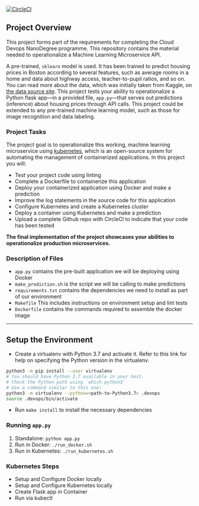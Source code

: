 [![CircleCI](https://dl.circleci.com/status-badge/img/gh/McphylT/UdacityProj4/tree/main.svg?style=svg)](https://dl.circleci.com/status-badge/redirect/gh/McphylT/UdacityProj4/tree/main)

## Project Overview

This project forms part of the requirements for completing the Cloud Devops NanoDegree programme.
This repository contains the material needed to operationalize a Machine Learning Microservice API. 

A pre-trained, `sklearn` model is used. It has been trained to predict housing prices in Boston according to several features, such as average rooms in a home and data about highway access, teacher-to-pupil ratios, and so on. You can read more about the data, which was initially taken from Kaggle, on [the data source site](https://www.kaggle.com/c/boston-housing). This project tests your ability to operationalize a Python flask app—in a provided file, `app.py`—that serves out predictions (inference) about housing prices through API calls. This project could be extended to any pre-trained machine learning model, such as those for image recognition and data labeling.

### Project Tasks

The project goal is to operationalize this working, machine learning microservice using [kubernetes](https://kubernetes.io/), which is an open-source system for automating the management of containerized applications. In this project you will:
* Test your project code using linting
* Complete a Dockerfile to containerize this application
* Deploy your containerized application using Docker and make a prediction
* Improve the log statements in the source code for this application
* Configure Kubernetes and create a Kubernetes cluster
* Deploy a container using Kubernetes and make a prediction
* Upload a complete Github repo with CircleCI to indicate that your code has been tested


**The final implementation of the project showcases your abilities to operationalize production microservices.**

### Description of Files
* `app.py` contains the pre-built application we will be deploying using Docker
* `make_prediction.sh` is the script we will be calling to make predictions
* `requirements.txt` contains the dependencies we need to install as part of our environment
* `Makefile` This includes instructions on environment setup and lint tests
* `Dockerfile` contains the commands required to assemble the docker image


---

## Setup the Environment

* Create a virtualenv with Python 3.7 and activate it. Refer to this link for help on specifying the Python version in the virtualenv. 
```bash
python3 -m pip install --user virtualenv
# You should have Python 3.7 available in your host. 
# Check the Python path using `which python3`
# Use a command similar to this one:
python3 -m virtualenv --python=<path-to-Python3.7> .devops
source .devops/bin/activate
```
* Run `make install` to install the necessary dependencies

### Running `app.py`

1. Standalone:  `python app.py`
2. Run in Docker:  `./run_docker.sh`
3. Run in Kubernetes:  `./run_kubernetes.sh`

### Kubernetes Steps

* Setup and Configure Docker locally
* Setup and Configure Kubernetes locally
* Create Flask app in Container
* Run via kubectl
